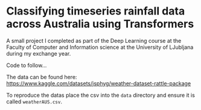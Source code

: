 # Classifying timeseries rainfall data across Australia using Transformers

A small project I completed as part of the Deep Learning course at the Faculty of Computer and Information science at the University of LJubljana during my exchange year.

Code to follow...

The data can be found here: https://www.kaggle.com/datasets/jsphyg/weather-dataset-rattle-package

To reproduce the datas place the csv into the `data` directory and ensure it is called
`weatherAUS.csv`.
